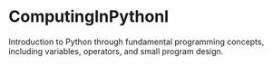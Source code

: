 # ComputingInPythonI
Introduction to Python through fundamental programming concepts, including variables, operators, and small program design.
